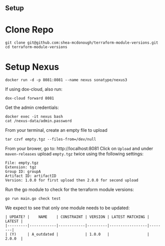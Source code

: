 ## Setup

# Clone Repo
```
git clone git@github.com:shea-mcdonough/terraform-module-versions.git
cd terraform-module-versions
```

# Setup Nexus
```
docker run -d -p 8081:8081 --name nexus sonatype/nexus3
```
If using dox-cloud, also run:
```
dox-cloud forward 8081
```
Get the admin credentials:
```
docker exec -it nexus bash
cat /nexus-data/admin.password
```
From your terminal, create an empty file to upload
```
tar czvf empty.tgz --files-from=/dev/null
```
From your brower, go to: http://localhost:8081
Click on `Upload` and under `maven-releases` upload `empty.tgz` twice using the following settings:
```
File: empty.tgz
Extension: tgz
Group ID: groupA
Artifact ID: artifactID
Version: 1.0.0 for first upload then 2.0.0 for second upload
```
Run the go module to check for the terraform module versions:
```
go run main.go check test
```
We expect to see that only one module needs to be updated:
```
| UPDATE? |    NAME    | CONSTRAINT | VERSION | LATEST MATCHING | LATEST |
|---------|------------|------------|---------|-----------------|--------|
| (Y)     | A_outdated |            | 1.0.0   |                 | 2.0.0  |
```

